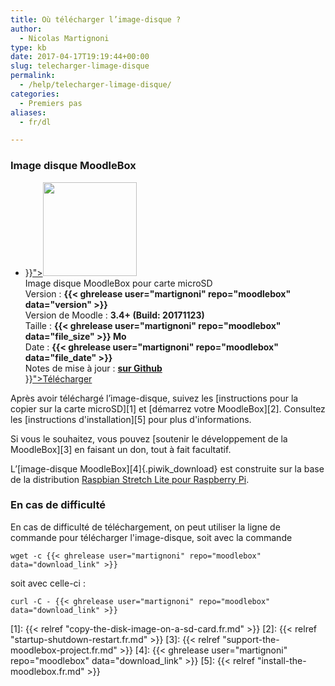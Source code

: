 ```yaml
---
title: Où télécharger l’image-disque ?
author:
  - Nicolas Martignoni
type: kb
date: 2017-04-17T19:19:44+00:00
slug: telecharger-limage-disque
permalink:
  - /help/telecharger-limage-disque/
categories:
  - Premiers pas
aliases:
  - fr/dl

---
```

### Image disque MoodleBox

<ul class="downloads">
  <li>
  <div class="image-icon">
    <a class="piwik_download" href="{{< ghrelease user="martignoni" repo="moodlebox" data="download_link" >}}"><img class="alignnone wp-image-308 size-full" src="https://moodlebox.net/fr/wp-content/uploads/sites/4/2016/09/MoodleBox-SD-150x150-orange-1.png" width="150" height="150"></a>
  </div>
  <div class="image-info">
    <div class="image-description">
      Image disque MoodleBox pour carte microSD
    </div>
    <div class="image-details">
      Version : <strong>{{< ghrelease user="martignoni" repo="moodlebox" data="version" >}}</strong>
    </div>
    <div class="image-details">
      Version de Moodle : <strong>3.4+ (Build: 20171123)</strong>
    </div>
    <div class="image-details">
      Taille : <strong>{{< ghrelease user="martignoni" repo="moodlebox" data="file_size" >}} Mo</strong>
    </div>
    <div class="image-details">
      Date : <strong>{{< ghrelease user="martignoni" repo="moodlebox" data="file_date" >}}</strong>
    </div>
    <div class="image-details">
      Notes de mise à jour : <strong><a href="https://github.com/martignoni/moodlebox/blob/master/CHANGELOG.md" target="_blank">sur Github</a></strong>
    </div>
    <div class="image-download-links">
      <a class="btn dl-zip piwik_download" href="{{< ghrelease user="martignoni" repo="moodlebox" data="download_link" >}}">Télécharger</a>
    </div>
 </div>
 </li>
</ul>

Après avoir téléchargé l’image-disque, suivez les [instructions pour la copier sur la carte microSD][1] et [démarrez votre MoodleBox][2]. Consultez les [instructions d'installation][5] pour plus d'informations.

Si vous le souhaitez, vous pouvez [soutenir le développement de la MoodleBox][3] en faisant un don, tout à fait facultatif.

L’[image-disque MoodleBox][4]{.piwik_download} est construite sur la base de la distribution <a href="https://www.raspberrypi.org/downloads/raspbian/" target="_blank" rel="noopener noreferrer">Raspbian Stretch Lite pour Raspberry Pi</a>.

### En cas de difficulté

En cas de difficulté de téléchargement, on peut utiliser la ligne de commande pour télécharger l'image-disque, soit avec la commande

`wget -c {{< ghrelease user="martignoni" repo="moodlebox" data="download_link" >}}`

soit avec celle-ci :

`curl -C - {{< ghrelease user="martignoni" repo="moodlebox" data="download_link" >}}`

 [1]: {{< relref "copy-the-disk-image-on-a-sd-card.fr.md" >}}
 [2]: {{< relref "startup-shutdown-restart.fr.md" >}}
 [3]: {{< relref "support-the-moodlebox-project.fr.md" >}}
 [4]: {{< ghrelease user="martignoni" repo="moodlebox" data="download_link" >}}
 [5]: {{< relref "install-the-moodlebox.fr.md" >}}
